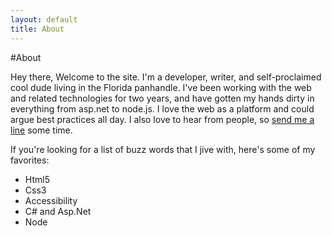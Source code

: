 ```yaml
---
layout: default
title: About
---
```


#About

Hey there, Welcome to the site. I'm a developer, writer, and self-proclaimed
cool dude living in the Florida panhandle. I've been working with the web and
related technologies for two years, and have gotten my hands dirty in everything
from asp.net to node.js. I love the web as a platform and could argue best
practices all day. I also love to hear from people, so
[send me a line](/contact.html) some time.

If you're looking for a list of buzz words that I jive with, here's some of my 
favorites:

<div class="grid">
    <ul class="grid__item  one-half">
        <li>Html5</li>
        <li>Css3</li>
        <li>Accessibility</li>
        <li>C# and Asp.Net</li>
        <li>Node</li>
    </ul><!--

 --><ul class="grid__item  one-half">
        <li>JavaScript</li>
        <li>Linux</li>
        <li>Lamp</li>
        <li>MEAN</li>
        <li>SEO</li>
    </ul>
</div>


##Hire Me

If you want to hire me, [let me know](/contact.html). I do general development
with a focus on the web. So if you need a website, a web server, or web application
made and maintained I'd love to hear from you. 


##Things I like

I pretty much don't care what anyone says, you can't stop me from sharing 
all this cool stuff that I love. So here are just a couple of things/places 
that I think are really awesome.


####[Jekyll](http://jekyllrb.com)

First entry? Jekyll. It's a cool tool for creating content-driven websites, 
blogs, or whatever without the need for a database or some complex server-side 
setup. It's really neat, and what I'm using for the blog on this site.

####[Inuit CSS](https://github.com/csswizardry/inuit.css)

Basically the only css framework that doesn't torment me with bloat. Inuit
is built modularly on easy to follow conventions with no-frills, minimalistic
styles. A framework after my own heart. Thank you 
[Harry Roberts](http://csswizardry.com)!

####[Venm](https://github.com/jfelsinger/generator-venm)

A [Yeoman](http://yeoman.io/) generator that I wrote as an alternative to the 
MEAN stack. This one replaces Angular with Vue, because I think Vue is awesome.
